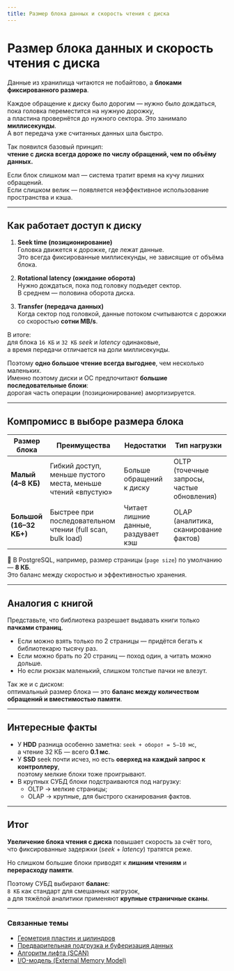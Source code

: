 ```yaml
---
title: Размер блока данных и скорость чтения с диска
---
```


# Размер блока данных и скорость чтения с диска


Данные из хранилища читаются не побайтово, а **блоками фиксированного размера**.  

Каждое обращение к диску было дорогим — нужно было дождаться, пока головка переместится на нужную дорожку,  
а пластина провернётся до нужного сектора. Это занимало **миллисекунды**.  
А вот передача уже считанных данных шла быстро.

Так появился базовый принцип:  
**чтение с диска всегда дороже по числу обращений, чем по объёму данных.**  

Если блок слишком мал — система тратит время на кучу лишних обращений.  
Если слишком велик — появляется неэффективное использование пространства и кэша.

---

## Как работает доступ к диску

1. **Seek time (позиционирование)**  
   Головка движется к дорожке, где лежат данные.  
   Это всегда фиксированные миллисекунды, не зависящие от объёма блока.

2. **Rotational latency (ожидание оборота)**  
   Нужно дождаться, пока под головку подъедет сектор.  
   В среднем — половина оборота диска.

3. **Transfer (передача данных)**  
   Когда сектор под головкой, данные потоком считываются с дорожки  
   со скоростью **сотни MB/s**.

В итоге:  
для блока `16 КБ` и `32 КБ` *seek* и *latency* одинаковые,  
а время передачи отличается на доли миллисекунды.  

Поэтому **одно большое чтение всегда выгоднее**, чем несколько маленьких.  
Именно поэтому диски и ОС предпочитают **большие последовательные блоки**:  
дорогая часть операции (позиционирование) амортизируется.

---

## Компромисс в выборе размера блока

| Размер блока | Преимущества | Недостатки | Тип нагрузки |
|---------------|---------------|-------------|---------------|
| **Малый (4–8 КБ)** | Гибкий доступ, меньше пустого места, меньше чтений «впустую» | Больше обращений к диску | OLTP (точечные запросы, частые обновления) |
| **Большой (16–32 КБ+)** | Быстрее при последовательном чтении (full scan, bulk load) | Читает лишние данные, раздувает кэш | OLAP (аналитика, сканирование фактов) |

📘 В PostgreSQL, например, размер страницы (`page size`) по умолчанию — **8 КБ**.  
Это баланс между скоростью и эффективностью хранения.

---

## Аналогия с книгой

Представьте, что библиотека разрешает выдавать книги только **пачками страниц**.

- Если можно взять только по 2 страницы — придётся бегать к библиотекарю тысячу раз.  
- Если можно брать по 20 страниц — поход один, а читать можно дольше.  
- Но если рюкзак маленький, слишком толстые пачки не влезут.

Так же и с диском:  
оптимальный размер блока — это **баланс между количеством обращений и вместимостью памяти**.

---

## Интересные факты

- У **HDD** разница особенно заметна: `seek + оборот = 5–10 мс`,  
  а чтение 32 КБ — всего **0.1 мс**.  
- У **SSD** seek почти исчез, но есть **оверхед на каждый запрос к контроллеру**,  
  поэтому мелкие блоки тоже проигрывают.  
- В крупных СУБД блоки подстраиваются под нагрузку:  
  - OLTP → мелкие страницы;  
  - OLAP → крупные, для быстрого сканирования фактов.

---

## Итог

**Увеличение блока чтения с диска** повышает скорость за счёт того,  
что фиксированные задержки (*seek* + *latency*) тратятся реже.  

Но слишком большие блоки приводят к **лишним чтениям** и **перерасходу памяти**.  

Поэтому СУБД выбирают **баланс**:  
`8 КБ` как стандарт для смешанных нагрузок,  
а для тяжёлой аналитики применяют **крупные страничные сканы**.

---

### Связанные темы

- [Геометрия пластин и цилиндров](./DiskGeometry.md)  
- [Предварительная подгрузка и буферизация данных](./Prefetching_and_Buffering.md)  
- [Алгоритм лифта (SCAN)](/Nodes/DataManagement_and_Storage/Storage/IO_Scheduling/Elevator_SCAN.md)  
- [I/O-модель (External Memory Model)](/Nodes/DataManagement_and_Storage/Storage/Theory/ExternalMemoryModel.md)
